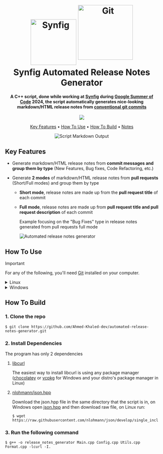 <h1 align="center">
  <br>
    <img src="https://upload.wikimedia.org/wikipedia/commons/1/10/Synfig_logo.svg" alt="Synfig" width="150">
    <img src="https://avatars.githubusercontent.com/u/18133?s=280&v=4" alt="Git" width="180" style="position:relative; bottom:17px;">
  <br>
  Synfig Automated Release Notes Generator
  <br>
</h1>



<h4 align="center">A C++ script, done while working at <a href="https://www.synfig.org/" target="_blank">Synfig</a> 
during <a href="https://summerofcode.withgoogle.com/" target="_blank">Google Summer of Code</a> 2024, the script automatically generates nice-looking markdown/HTML release notes from <a href="https://www.conventionalcommits.org/en/v1.0.0/" target="_blank">conventional git commits</a></h4>

<p align="center">
<a href="https://ahmed-khaled-dev.github.io/automated-release-notes-generator/files.html">
        <img src="https://img.shields.io/badge/Code Docs- Webpage-blue?style=for-the-badge&logo=none" >
</a>
</p>

<p align="center">
  <a href="#key-features">Key Features</a> •
  <a href="#how-to-use">How To Use</a> •
  <a href="#how-to-build">How To Build</a> •
  <a href="#notes">Notes</a>
</p>

<p align="center">
    <img src="https://imgur.com/5h7WPjS.png" alt="Script Markdown Output">
</p>

## Key Features
- Generate markdown/HTML release notes from **commit messages and group them by type** (New Features, Bug fixes, Code Refactoring, etc.)
- Generate **2 modes** of markdown/HTML release notes from **pull requests** (Short/Full modes) and group them by type
  
  - **Short mode**, release notes are made up from the **pull request title** of each commit
  - **Full mode**, release notes are made up from **pull request title and pull request description** of each commit

    Example focusing on the "Bug Fixes" type in release notes generated from pull requests full mode
    
    <img src="https://imgur.com/pdLnAWx.png" alt="Automated release notes generator">

## How To Use

> [!IMPORTANT]
> For any of the following, you'll need <a href="https://git-scm.com/" target="_blank">Git</a> installed on your computer.

<details>
  <summary>Linux</summary>
  
  1. Download the [AppImage](https://drive.google.com/file/d/1blyizMY7ejLM9J2-BILO_K0kKfU_UZsl/view?usp=sharing)
   
  2. Copy the AppImage into a directory that contains a git repo that uses conventional commits, If you don't have a repo that uses conventional commits, you can download <a href="https://drive.google.com/drive/folders/1RSMgekJLUEygaDpKpFud_DdF0AQTsKRx?usp=sharing" target="_blank">Synfig's .git folder</a> and test the script on it
   
  3. Make the AppImage executable
      ```
      $ chmod +x release_notes_generator.AppImage
      ```
  4. Run the AppImage from the command line using suitable parameters
      ``` 
      $ ./release_notes_generator.AppImage release_notes_source [release_notes_mode]
      ```
      1. Generate release notes from **commit messages**
          ``` 
          $ ./release_notes_generator.AppImage message
          ```
      2. Generate **short** release notes from **pull requests**
          ``` 
          $ ./release_notes_generator.AppImage pr short
          ```
      3. Generate **full** release notes from **pull requests**
          ``` 
          $ ./release_notes_generator.AppImage pr full
          ```
</details>
<details>
  <summary>Windows</summary>
  
  1. Download the <a href="https://drive.google.com/drive/folders/1ustJy8Znff_TrAfIbGwQJpSmiq4ULA_h?usp=sharing" target="_blank">executable and dlls</a>
   
  2. Copy the files into a directory that contains a git repo that uses conventional commits, If you don't have a repo that uses conventional commits, you can download <a href="https://drive.google.com/drive/folders/1RSMgekJLUEygaDpKpFud_DdF0AQTsKRx?usp=sharing" target="_blank">Synfig's .git folder</a> and test the script on it
   
  3. Run the executable from the command line using suitable parameters
      ``` 
      $ ./release_notes_generator release_notes_source [release_notes_mode]
      ```
      1. Generate release notes from **commit messages**
          ``` 
          $ ./release_notes_generator message
          ```
      2. Generate **short** release notes from **pull requests**
          ``` 
          $ ./release_notes_generator pr short
          ```
      3. Generate **full** release notes from **pull requests**
          ``` 
          $ ./release_notes_generator pr full
          ```
</details>

## How To Build

  ### 1. Clone the repo
  ```
  $ git clone https://github.com/Ahmed-Khaled-dev/automated-release-notes-generator.git
  ```

  ### 2. Install Dependencies
  The program has only 2 dependencies

  1. [libcurl](https://github.com/curl/curl)
    
      The easiest way to install libcurl is using any package manager ([chocolatey](https://github.com/chocolatey/choco) or [vcpkg](https://github.com/microsoft/vcpkg) for Windows and your distro's package manager in Linux)
    
  2. [nlohmann/json.hpp](https://github.com/nlohmann/json)
      
      Download the json.hpp file in the same directory that the script is in, on Windows open [json.hpp](https://github.com/nlohmann/json/blob/develop/single_include/nlohmann/json.hpp) and then download raw file, 
      on Linux run:

        ```
        $ wget https://raw.githubusercontent.com/nlohmann/json/develop/single_include/nlohmann/json.hpp
        ```
  
  ### 3. Run the following command
  ```
  $ g++ -o release_notes_generator Main.cpp Config.cpp Utils.cpp Format.cpp -lcurl -I.
  ```